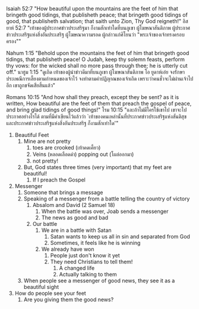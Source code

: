 Isaiah 52:7 "How beautiful upon the mountains are the feet of him that bringeth good tidings, that publisheth peace; that bringeth good tidings of good, that publisheth salvation; that saith unto Zion, Thy God reigneth!"
อิสยาห์ 52:7 "เท้าของผู้ประกาศข่าวประเสริฐมา ก็งามสักเท่าใดที่บนภูเขา ผู้โฆษณาสันติภาพ ผู้ประกาศข่าวประเสริฐแห่งสิ่งอันประเสริฐ ผู้โฆษณาความรอด ผู้กล่าวแก่ศิโยนว่า "พระเจ้าของเจ้าทรงครอบครอง""

Nahum 1:15 "Behold upon the mountains the feet of him that bringeth good tidings, that publisheth peace! O Judah, keep thy solemn feasts, perform thy vows: for the wicked shall no more pass through thee; he is utterly cut off."
นาฮูม 1:15 "ดูเถิด เท้าของผู้นำข่าวดีมาที่บนภูเขา ผู้โฆษณาสันติภาพ โอ ยูดาห์เอ๋ย จงรักษาประเพณีการเลี้ยงตามกำหนดของเจ้าไว้ จงทำตามคำปฏิญาณของเจ้าเถิด เพราะว่าคนชั่วจะไม่ผ่านเจ้าไปอีก เขาถูกขจัดเสียสิ้นแล้ว"

Romans 10:15 "And how shall they preach, except they be sent? as it is written, How beautiful are the feet of them that preach the gospel of peace, and bring glad tidings of good things!"
โรม 10:15 "และถ้าไม่มีใครใช้เขาไป เขาจะไปประกาศอย่างไรได้ ตามที่มีคำเขียนไว้แล้วว่า `เท้าของคนเหล่านั้นที่ประกาศข่าวประเสริฐแห่งสันติสุข และประกาศข่าวประเสริฐแห่งสิ่งอันประเสริฐ ก็งามสักเท่าใด'"

1. Beautiful Feet
    1. Mine are not pretty
        1. toes are crooked (เท้าคดเคี้ยว)
        2. Veins (หลอดเลือดดำ) popping out (โผล่ออกมา)
        3. not pretty!
    2. But, God states three times (very important) that my feet are beautiful!
        1. If I preach the Gospel
2. Messenger
    1. Someone that brings a message
    2. Speaking of a messenger from a battle telling the country of victory
        1. Absalom and David (2 Samuel 18)
            1. When the battle was over, Joab sends a messenger
            2. The news as good and bad
        2. Our battle
            1. We are in a battle with Satan
                1. Satan wants to keep us all in sin and separated from God
                2. Sometimes, it feels like he is winning
            2. We already have won
                1. People just don't know it yet
                2. They need Christians to tell them!
                    1. A changed life
                    2. Actually talking to them
    3. When people see a messenger of good news, they see it as a beautiful sight
3. How do people see your feet
    1. Are you giving them the good news?